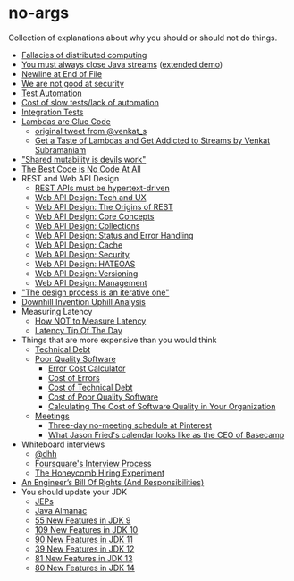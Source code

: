 # no-args

Collection of explanations about why you should or should not do things.

- [Fallacies of distributed computing](https://en.wikipedia.org/wiki/Fallacies_of_distributed_computing)
- [You must always close Java streams](https://vimeo.com/364039638#t=40m32s) ([extended demo](https://vimeo.com/364039638#t=35m58s))
- [Newline at End of File](https://thoughtbot.com/blog/no-newline-at-end-of-file)
- [We are not good at security](https://www.youtube.com/watch?v=4-vEW8Ck_6g#t=1h56m15s)
- [Test Automation](https://martinfowler.com/articles/practical-test-pyramid.html#TheImportanceOftestAutomation)
- [Cost of slow tests/lack of automation](https://pythonspeed.com/articles/high-cost-slow-tests/)
- [Integration Tests](https://www.codewithjason.com/sometimes-better-tests-hit-real-api/)
- [Lambdas are Glue Code](http://blog.agiledeveloper.com/2015/06/lambdas-are-glue-code.html)
  - [original tweet from @venkat_s](https://twitter.com/venkat_s/status/611119147586600960)
  - [Get a Taste of Lambdas and Get Addicted to Streams by Venkat Subramaniam](https://www.youtube.com/watch?v=1OpAgZvYXLQ&t=39m58s)
- ["Shared mutability is devils work"](https://www.youtube.com/watch?v=1OpAgZvYXLQ&t=1h45m29s)
- [The Best Code is No Code At All](https://blog.codinghorror.com/the-best-code-is-no-code-at-all/)
- REST and Web API Design
  - [REST APIs must be hypertext-driven](https://roy.gbiv.com/untangled/2008/rest-apis-must-be-hypertext-driven)
  - [Web API Design: Tech and UX](https://howtotrainyourjava.com/2017/12/12/web-api-design-tech-and-ux/)
  - [Web API Design: The Origins of REST](https://howtotrainyourjava.com/2018/01/14/web-api-design-part-two-the-origins-of-rest/)
  - [Web API Design: Core Concepts](https://howtotrainyourjava.com/2018/02/08/web-api-design-part-three-core-concepts/)
  - [Web API Design: Collections](https://howtotrainyourjava.com/2018/03/28/web-api-design-part-four-collections/)
  - [Web API Design: Status and Error Handling](https://howtotrainyourjava.com/2018/04/22/web-api-design-part-five-status-and-error-handling/)
  - [Web API Design: Cache](https://howtotrainyourjava.com/2018/05/20/web-api-design-part-six-cache/)
  - [Web API Design: Security](https://howtotrainyourjava.com/2018/06/27/web-api-design-part-seven-security/)
  - [Web API Design: HATEOAS](https://howtotrainyourjava.com/2018/08/08/web-api-design-part-eight-hateoas/)
  - [Web API Design: Versioning](https://howtotrainyourjava.com/2018/09/30/web-api-design-part-nine-versioning/)
  - [Web API Design: Management](https://howtotrainyourjava.com/2018/12/20/web-api-design-part-ten-management/)
- ["The design process is an iterative one"](https://twitter.com/ArchiThinkery/status/1048295623055872002)
- [Downhill Invention Uphill Analysis](https://www.youtube.com/watch?v=nVRUv30coyA#t=31m09s)
- Measuring Latency
  - [How NOT to Measure Latency](https://www.youtube.com/watch?v=lJ8ydIuPFeU)
  - [Latency Tip Of The Day](https://latencytipoftheday.blogspot.com/2014/06/latencytipoftheday-q-whats-wrong-with_21.html)
- Things that are more expensive than you would think
  - [Technical Debt](https://martinfowler.com/bliki/TechnicalDebt.html)
  - [Poor Quality Software](https://www.it-cisq.org/the-cost-of-poor-quality-software-in-the-us-a-2018-report/)
    - [Error Cost Calculator](https://calculator.overops.com/cost-of-an-error)
    - [Cost of Errors](https://blog.overops.com/application-errors-are-they-costing-you-more-than-you-thought/)
    - [Cost of Technical Debt](https://blog.overops.com/report-technical-debt-is-costing-you-more-than-you-think/)
    - [Cost of Poor Quality Software](https://blog.overops.com/how-much-is-poor-quality-software-costing-you/)
    - [Calculating The Cost of Software Quality in Your Organization](https://blog.overops.com/calculating-the-cost-of-software-quality-in-your-organization/)
  - [Meetings](http://attentiv.com/amrica-meets-a-lot/)
    - [Three-day no-meeting schedule at Pinterest](https://medium.com/@Pinterest_Engineering/three-day-no-meeting-schedule-for-engineers-fca9f857a567)
    - [What Jason Fried's calendar looks like as the CEO of Basecamp](https://m.signalvnoise.com/what-my-calendar-looks-like/)
- Whiteboard interviews
  - [@dhh](https://twitter.com/dhh/status/834146806594433025)
  - [Foursquare's Interview Process](https://enterprise.foursquare.com/intersections/article/improving-our-engineering-interview-process/)
  - [The Honeycomb Hiring Experiment](https://www.honeycomb.io/blog/observations-on-the-enterprise-of-hiring/)
- [An Engineer’s Bill Of Rights (And Responsibilities)](https://charity.wtf/2018/03/30/an-engineers-bill-of-rights-and-responsibilities/)
- You should update your JDK
  - [JEPs](https://advancedweb.hu/a-categorized-list-of-all-java-and-jvm-features-since-jdk-8-to-14/)
  - [Java Almanac](https://javaalmanac.io/)
  - [55 New Features in JDK 9](https://www.azul.com/presentation/55-new-features-jdk-9/)
  - [109 New Features in JDK 10](https://www.azul.com/109-new-features-in-jdk-10/)
  - [90 New Features in JDK 11](https://www.azul.com/90-new-features-and-apis-in-jdk-11/)
  - [39 New Features in JDK 12](https://www.azul.com/39-new-features-and-apis-in-jdk-12/)
  - [81 New Features in JDK 13](https://www.azul.com/81-new-features-and-apis-in-jdk-13/)
  - [80 New Features in JDK 14](https://www.azul.com/whats-new-in-jdk14-latest-release/)
